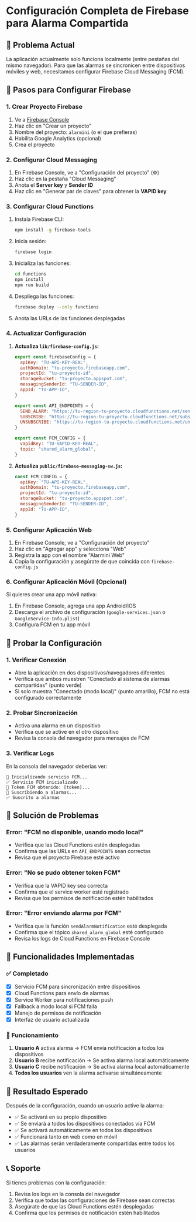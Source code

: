 # Configuración Completa de Firebase para Alarma Compartida

## 🚨 Problema Actual
La aplicación actualmente solo funciona localmente (entre pestañas del mismo navegador). Para que las alarmas se sincronicen entre dispositivos móviles y web, necesitamos configurar Firebase Cloud Messaging (FCM).

## 🔧 Pasos para Configurar Firebase

### 1. Crear Proyecto Firebase
1. Ve a [Firebase Console](https://console.firebase.google.com/)
2. Haz clic en "Crear un proyecto"
3. Nombre del proyecto: `alarmini` (o el que prefieras)
4. Habilita Google Analytics (opcional)
5. Crea el proyecto

### 2. Configurar Cloud Messaging
1. En Firebase Console, ve a "Configuración del proyecto" (⚙️)
2. Haz clic en la pestaña "Cloud Messaging"
3. Anota el **Server key** y **Sender ID**
4. Haz clic en "Generar par de claves" para obtener la **VAPID key**

### 3. Configurar Cloud Functions
1. Instala Firebase CLI:
   ```bash
   npm install -g firebase-tools
   ```

2. Inicia sesión:
   ```bash
   firebase login
   ```

3. Inicializa las funciones:
   ```bash
   cd functions
   npm install
   npm run build
   ```

4. Despliega las funciones:
   ```bash
   firebase deploy --only functions
   ```

5. Anota las URLs de las funciones desplegadas

### 4. Actualizar Configuración
1. **Actualiza `lib/firebase-config.js`:**
   ```javascript
   export const firebaseConfig = {
     apiKey: "TU-API-KEY-REAL",
     authDomain: "tu-proyecto.firebaseapp.com",
     projectId: "tu-proyecto-id",
     storageBucket: "tu-proyecto.appspot.com",
     messagingSenderId: "TU-SENDER-ID",
     appId: "TU-APP-ID",
   }

   export const API_ENDPOINTS = {
     SEND_ALARM: "https://tu-region-tu-proyecto.cloudfunctions.net/sendAlarmNotification",
     SUBSCRIBE: "https://tu-region-tu-proyecto.cloudfunctions.net/subscribeToAlarm",
     UNSUBSCRIBE: "https://tu-region-tu-proyecto.cloudfunctions.net/unsubscribeFromAlarm",
   }

   export const FCM_CONFIG = {
     vapidKey: "TU-VAPID-KEY-REAL",
     topic: "shared_alarm_global",
   }
   ```

2. **Actualiza `public/firebase-messaging-sw.js`:**
   ```javascript
   const FCM_CONFIG = {
     apiKey: "TU-API-KEY-REAL",
     authDomain: "tu-proyecto.firebaseapp.com",
     projectId: "tu-proyecto-id",
     storageBucket: "tu-proyecto.appspot.com",
     messagingSenderId: "TU-SENDER-ID",
     appId: "TU-APP-ID",
   }
   ```

### 5. Configurar Aplicación Web
1. En Firebase Console, ve a "Configuración del proyecto"
2. Haz clic en "Agregar app" y selecciona "Web"
3. Registra la app con el nombre "Alarmini Web"
4. Copia la configuración y asegúrate de que coincida con `firebase-config.js`

### 6. Configurar Aplicación Móvil (Opcional)
Si quieres crear una app móvil nativa:
1. En Firebase Console, agrega una app Android/iOS
2. Descarga el archivo de configuración (`google-services.json` o `GoogleService-Info.plist`)
3. Configura FCM en tu app móvil

## 🧪 Probar la Configuración

### 1. Verificar Conexión
- Abre la aplicación en dos dispositivos/navegadores diferentes
- Verifica que ambos muestren "Conectado al sistema de alarmas compartidas" (punto verde)
- Si solo muestra "Conectado (modo local)" (punto amarillo), FCM no está configurado correctamente

### 2. Probar Sincronización
- Activa una alarma en un dispositivo
- Verifica que se active en el otro dispositivo
- Revisa la consola del navegador para mensajes de FCM

### 3. Verificar Logs
En la consola del navegador deberías ver:
```
🚀 Inicializando servicio FCM...
✅ Servicio FCM inicializado
🔑 Token FCM obtenido: [token]...
📱 Suscribiendo a alarmas...
✅ Suscrito a alarmas
```

## 🚨 Solución de Problemas

### Error: "FCM no disponible, usando modo local"
- Verifica que las Cloud Functions estén desplegadas
- Confirma que las URLs en `API_ENDPOINTS` sean correctas
- Revisa que el proyecto Firebase esté activo

### Error: "No se pudo obtener token FCM"
- Verifica que la VAPID key sea correcta
- Confirma que el service worker esté registrado
- Revisa que los permisos de notificación estén habilitados

### Error: "Error enviando alarma por FCM"
- Verifica que la función `sendAlarmNotification` esté desplegada
- Confirma que el tópico `shared_alarm_global` esté configurado
- Revisa los logs de Cloud Functions en Firebase Console

## 📱 Funcionalidades Implementadas

### ✅ Completado
- [x] Servicio FCM para sincronización entre dispositivos
- [x] Cloud Functions para envío de alarmas
- [x] Service Worker para notificaciones push
- [x] Fallback a modo local si FCM falla
- [x] Manejo de permisos de notificación
- [x] Interfaz de usuario actualizada

### 🔄 Funcionamiento
1. **Usuario A** activa alarma → FCM envía notificación a todos los dispositivos
2. **Usuario B** recibe notificación → Se activa alarma local automáticamente
3. **Usuario C** recibe notificación → Se activa alarma local automáticamente
4. **Todos los usuarios** ven la alarma activarse simultáneamente

## 🎯 Resultado Esperado
Después de la configuración, cuando un usuario active la alarma:
- ✅ Se activará en su propio dispositivo
- ✅ Se enviará a todos los dispositivos conectados vía FCM
- ✅ Se activará automáticamente en todos los dispositivos
- ✅ Funcionará tanto en web como en móvil
- ✅ Las alarmas serán verdaderamente compartidas entre todos los usuarios

## 📞 Soporte
Si tienes problemas con la configuración:
1. Revisa los logs en la consola del navegador
2. Verifica que todas las configuraciones de Firebase sean correctas
3. Asegúrate de que las Cloud Functions estén desplegadas
4. Confirma que los permisos de notificación estén habilitados
